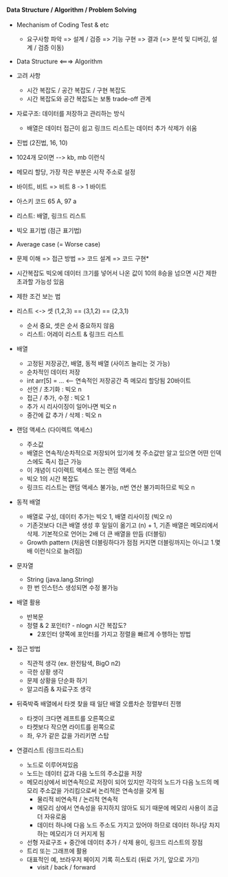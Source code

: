 #### Data Structure / Algorithm / Problem Solving

- Mechanism of Coding Test & etc
    - 요구사항 파악 => 설계 / 검증 => 기능 구현 => 결과 (=> 분석 및 디버깅, 설계 / 검증 이동)

- Data Structure <===> Algorithm
- 고려 사항
    - 시간 복잡도 / 공간 복잡도 / 구현 복잡도
    - 시간 복잡도와 공간 복잡도는 보통 trade-off 관계
- 자료구조: 데이터를 저장하고 관리하는 방식
    - 배열은 데이터 접근이 쉽고 링크드 리스트는 데이터 추가 삭제가 쉬움
- 진법 (2진법, 16, 10)
- 1024개 모이면 --> kb, mb 이런식
- 메모리 할당, 가장 작은 부분은 시작 주소로 설정
- 바이트, 비트 => 비트 8 -> 1 바이트
- 아스키 코드 65 A, 97 a
- 리스트: 배열, 링크드 리스트
- 빅오 표기법 (점근 표기법)
- Average case (= Worse case)
- 문제 이해 => 접근 방법 => 코드 설계 => 코드 구현*
- 시간복잡도 빅오에 데이터 크기를 넣어서 나온 값이 10의 8승을 넘으면 시간 제한 초과할 가능성 있음
- 제한 조건 보는 법
- 리스트 <-> 셋 (1,2,3) == (3,1,2) == (2,3,1)
    - 순서 중요, 셋은 순서 중요하지 않음
    - 리스트: 어레이 리스트 & 링크드 리스트
- 배열
    - 고정된 저장공간, 배열, 동적 배열 (사이즈 늘리는 것 가능)
    - 순차적인 데이터 저장
    - int arr[5] = ... <-- 연속적인 저장공간 즉 메모리 할당됨 20바이트
    - 선언 / 초기화 : 빅오 n
    - 접근 / 추가, 수정 : 빅오 1
    - 추가 시 리사이징이 일어나면 빅오 n
    - 중간에 값 추가 / 삭제 : 빅오 n
- 랜덤 액세스 (다이렉트 액세스)
    - 주소값
    - 배열은 연속적/순차적으로 저장되어 있기에 첫 주소값만 알고 있으면 어떤 인덱스에도 즉시 접근 가능
    - 이 개념이 다이렉트 액세스 또는 랜덤 액세스
    - 빅오 1의 시간 복잡도
    - 링크드 리스트는 랜덤 액세스 불가능, n번 연산 불가피하므로 빅오 n
- 동적 배열
    - 배열로 구성, 데이터 추가는 빅오 1, 배열 리사이징 (빅오 n)
    - 기존것보다 더큰 배열 생성 후 일일이 옮기고 (n) + 1, 기존 배열은 메모리에서 삭제. 기본적으로 언어는 2배 더 큰 배열을 만듬 (더블링)
    - Growth pattern (처음엔 더블링하다가 점점 커지면 더블링까지는 아니고 1.몇배 이런식으로 늘려짐)
- 문자열
    - String (java.lang.String)
    - 한 번 인스턴스 생성되면 수정 불가능
- 배열 활용
    - 반복문
    - 정렬 & 2 포인터? - nlogn 시간 복잡도?
        - 2포인터 양쪽에 포인터를 가지고 정렬을 빠르게 수행하는 방법
- 접근 방법
    - 직관적 생각 (ex. 완전탐색, BigO n2)
    - 극한 상황 생각
    - 문제 상황을 단순화 하기
    - 알고리즘 & 자료구조 생각
- 뒤죽박죽 배열에서 타겟 찾을 때 일단 배열 오름차순 정렬부터 진행
    - 타겟이 크다면 레프트를 오른쪽으로
    - 타켓보다 작으면 라이트를 왼쪽으로
    - 좌, 우가 같은 값을 가리키면 스탑
- 연결리스트 (링크드리스트)
    - 노드로 이루어져있음
    - 노드는 데이터 값과 다음 노드의 주소값을 저장
    - 메모리상에서 비연속적으로 저장이 되어 있지만 각각의 노드가 다음 노드의 메모리 주소값을 가리킴으로써 논리적은 연속성을 갖게 됨
        - 물리적 비연속적 / 논리적 연속적
        - 메모리 상에서 연속성을 유지하지 않아도 되기 때문에 메모리 사용이 조금 더 자유로움
        - 데이터 하나에 다음 노드 주소도 가지고 있어야 하므로 데이터 하나당 차지하는 메모리가 더 커지게 됨
    - 선형 자료구조 + 중간에 데이터 추가 / 삭제 용이, 링크드 리스트의 장점
    - 트리 또는 그래프에 활용
    - 대표적인 예, 브라우저 페이지 기록 히스토리 (뒤로 가기, 앞으로 가기)
        - visit / back / forward